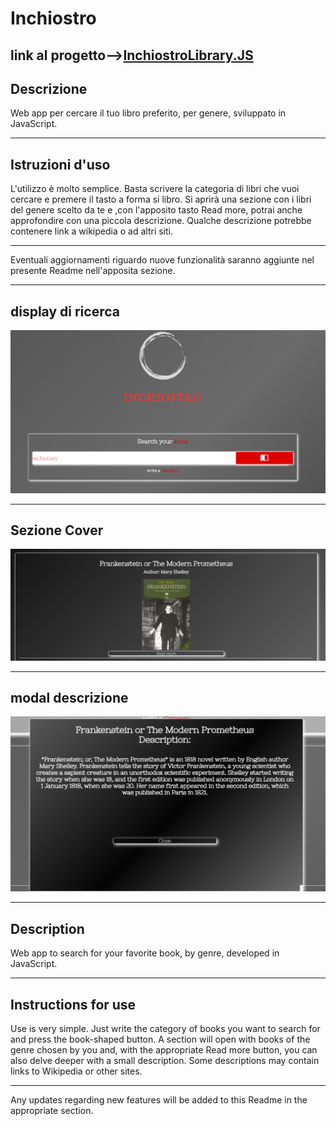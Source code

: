# **Inchiostro** 

## link al progetto-->[InchiostroLibrary.JS](https://inchiostrolibrary.netlify.app/)

## **Descrizione**  

Web app per cercare il tuo libro preferito, per genere, sviluppato in JavaScript. 

---

## **Istruzioni d'uso** 

L'utilizzo è molto semplice.
Basta scrivere la categoria di libri che vuoi cercare e premere il tasto a forma si libro.
Si aprirà una sezione con i libri del genere scelto da te e ,con l'apposito tasto Read more, potrai anche approfondire con una piccola descrizione.
Qualche descrizione potrebbe contenere link a wikipedia o ad altri siti. 

--- 

Eventuali aggiornamenti riguardo nuove funzionalità saranno aggiunte nel presente Readme nell'apposita sezione. 

--- 

##  display di ricerca

![search](Asset/img/search.png) 

--- 

## Sezione Cover 

![cover](Asset/img/cover.png)

---

## modal descrizione 

![modal](Asset/img/modal.png)

---

## **Description**

Web app to search for your favorite book, by genre, developed in JavaScript.

---

## **Instructions for use** 

Use is very simple.
Just write the category of books you want to search for and press the book-shaped button.
A section will open with books of the genre chosen by you and, with the appropriate Read more button, you can also delve deeper with a small description.
Some descriptions may contain links to Wikipedia or other sites.

---

Any updates regarding new features will be added to this Readme in the appropriate section.


